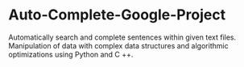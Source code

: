 # Auto-Complete-Google-Project
Automatically search and complete sentences within given text files. Manipulation of data with complex data structures and algorithmic optimizations using Python and C ++.
